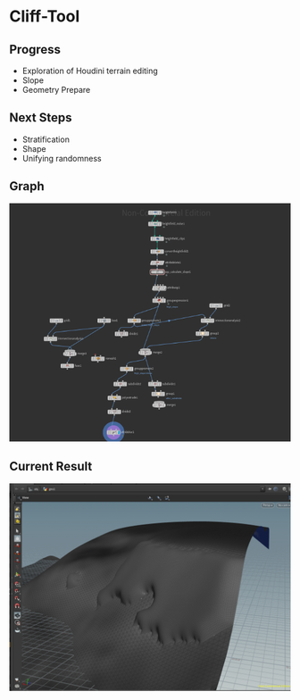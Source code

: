 # Cliff-Tool

## Progress
- Exploration of Houdini terrain editing
- Slope
- Geometry Prepare

## Next Steps
- Stratification
- Shape
- Unifying randomness

## Graph
![Graph](graph.png)


## Current Result
![Current Result](result.png)
